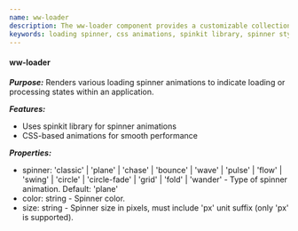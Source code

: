 ```yaml
---
name: ww-loader
description: The ww-loader component provides a customizable collection of CSS-animated loading spinner styles, allowing developers to indicate processing states with various animations, colors, and sizes using the spinkit library.
keywords: loading spinner, css animations, spinkit library, spinner styles, loading indicators, configurable component, application design, spinner types, color customization, size adjustment
---
```


#### ww-loader

**_Purpose:_** Renders various loading spinner animations to indicate loading or processing states within an application.

**_Features:_**

-   Uses spinkit library for spinner animations
-   CSS-based animations for smooth performance

**_Properties:_**

-   spinner: 'classic' | 'plane' | 'chase' | 'bounce' | 'wave' | 'pulse' | 'flow' | 'swing' | 'circle' | 'circle-fade' | 'grid' | 'fold' | 'wander' - Type of spinner animation. Default: 'plane'
-   color: string - Spinner color.
-   size: string - Spinner size in pixels, must include 'px' unit suffix (only 'px' is supported).
